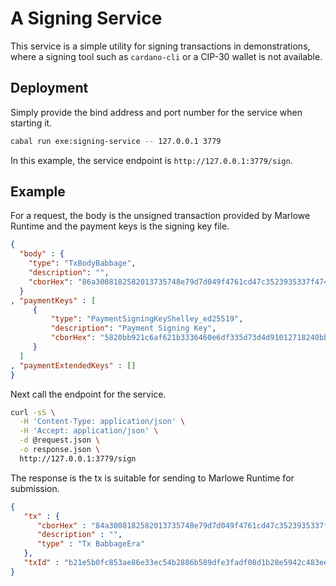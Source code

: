 # A Signing Service

This service is a simple utility for signing transactions in demonstrations, where a signing tool such as `cardano-cli` or a CIP-30 wallet is not available.


## Deployment

Simply provide the bind address and port number for the service when starting it.

```bash
cabal run exe:signing-service -- 127.0.0.1 3779
```

In this example, the service endpoint is `http://127.0.0.1:3779/sign`.


## Example

For a request, the body is the unsigned transaction provided by Marlowe Runtime and the payment keys is the signing key file.

```JSON
{
  "body" : {
    "type": "TxBodyBabbage",
    "description": "",
    "cborHex": "86a3008182582013735748e79d7d049f4761cd47c3523935337f474f3d942517ea28687fe137cf000181a200581d6054705dbd6072d78dc3555ce3a77058fcaf769f9f98385fec07b1f889011a0be9415b021a000280a59fff8080f5f6"
  }
, "paymentKeys" : [
     {
         "type": "PaymentSigningKeyShelley_ed25519",
         "description": "Payment Signing Key",
         "cborHex": "5820bb921c6af621b3336460e6df335d73d4d91012718240bb95dd0301fd9aa5b5e6"
     }
  ]
, "paymentExtendedKeys" : []
}
```

Next call the endpoint for the service.

```bash
curl -sS \
  -H 'Content-Type: application/json' \
  -H 'Accept: application/json' \
  -d @request.json \
  -o response.json \
  http://127.0.0.1:3779/sign
```

The response is the tx is suitable for sending to Marlowe Runtime for submission.

```JSON
{
   "tx" : {
      "cborHex" : "84a3008182582013735748e79d7d049f4761cd47c3523935337f474f3d942517ea28687fe137cf000181a200581d6054705dbd6072d78dc3555ce3a77058fcaf769f9f98385fec07b1f889011a0be9415b021a000280a5a10081825820ae56efbd10931edd0bcc4c1f929ab9c8d30fe15a58ea4df515aa281d1479a21c58407486e300ebf2401ed5be16c9efcb30828489b68b8dea87a5d391d5a246d96284ed2311bec05d219606246d236dc613926eccac278cdd0cfa6db6d5c1e5455b0cf5f6",
      "description" : "",
      "type" : "Tx BabbageEra"
   },
   "txId" : "b21e5b0fc853ae86e33ec54b2886b589dfe3fadf08d1b28e5942c483eef16677"
}
```
